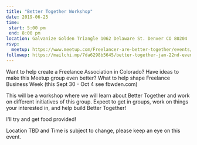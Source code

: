 ```yaml
---
title: "Better Together Workshop"
date: 2019-06-25
time:
 start: 5:00 pm
 end: 8:00 pm
location: Galvanize Golden Triangle 1062 Delaware St. Denver CO 80204
rsvp:
  meetup: https://www.meetup.com/Freelancer-are-better-together/events/261969498/
followup: https://mailchi.mp/7da6298b5645/better-together-jan-22nd-event-and-a-vision-for-406435
---
```


Want to help create a Freelance Association in Colorado? Have ideas to make this Meetup group even better? What to help shape Freelance Business Week (this Sept 30 - Oct 4 see fbwden.com)

This will be a workshop where we will learn about Better Together and work on different initiatives of this group. Expect to get in groups, work on things your interested in, and help build Better Together!

I'll try and get food provided!

Location TBD and Time is subject to change, please keep an eye on this event.
